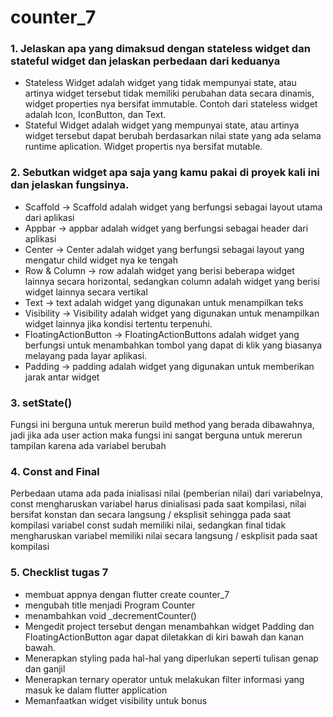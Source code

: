 # counter_7

### 1. Jelaskan apa yang dimaksud dengan stateless widget dan stateful widget dan jelaskan perbedaan dari keduanya
  - Stateless Widget adalah widget yang tidak mempunyai state, atau artinya widget tersebut tidak memiliki perubahan data secara dinamis, widget properties nya bersifat immutable. Contoh dari stateless widget adalah Icon, IconButton, dan Text.
  - Stateful Widget adalah widget yang mempunyai state, atau artinya widget tersebut dapat berubah berdasarkan nilai state yang ada selama runtime aplication. Widget propertis nya bersifat mutable.

### 2.  Sebutkan widget apa saja yang kamu pakai di proyek kali ini dan jelaskan fungsinya.
  - Scaffold -> Scaffold adalah widget yang berfungsi sebagai layout utama dari aplikasi
  - Appbar -> appbar adalah widget yang berfungsi sebagai header dari aplikasi
  - Center -> Center adalah widget yang berfungsi sebagai layout yang mengatur child widget nya ke tengah
  - Row & Column -> row adalah widget yang berisi beberapa widget lainnya secara horizontal, sedangkan column adalah widget yang berisi widget lainnya secara vertikal
  - Text -> text adalah widget yang digunakan untuk menampilkan teks
  - Visibility -> Visibility adalah widget yang digunakan untuk menampilkan widget lainnya jika kondisi tertentu terpenuhi.
   - FloatingActionButton -> FloatingActionButtons adalah widget yang  berfungsi untuk menambahkan tombol yang dapat di klik yang biasanya melayang pada layar aplikasi.
  - Padding -> padding adalah widget yang digunakan untuk memberikan jarak antar widget

### 3. setState()
Fungsi ini berguna untuk mererun build method yang berada dibawahnya, jadi jika ada user action maka fungsi ini sangat berguna untuk mererun tampilan karena ada variabel berubah

### 4. Const and Final
Perbedaan utama ada pada inialisasi nilai (pemberian nilai) dari variabelnya, const mengharuskan variabel harus dinialisasi pada saat kompilasi, nilai bersifat konstan dan secara langsung / eksplisit sehingga pada saat kompilasi variabel const sudah memiliki nilai, sedangkan final tidak mengharuskan variabel memiliki nilai secara langsung / eskplisit pada saat kompilasi

### 5. Checklist tugas 7
  - membuat appnya dengan flutter create counter_7
  - mengubah title menjadi Program Counter
  - menambahkan void _decrementCounter()
  - Mengedit project tersebut dengan menambahkan widget Padding dan FloatingActionButton agar dapat diletakkan di kiri bawah dan kanan bawah.
  - Menerapkan styling pada hal-hal yang diperlukan seperti tulisan genap dan ganjil
  - Menerapkan ternary operator untuk melakukan filter informasi yang masuk ke dalam flutter application
  - Memanfaatkan widget visibility untuk bonus
